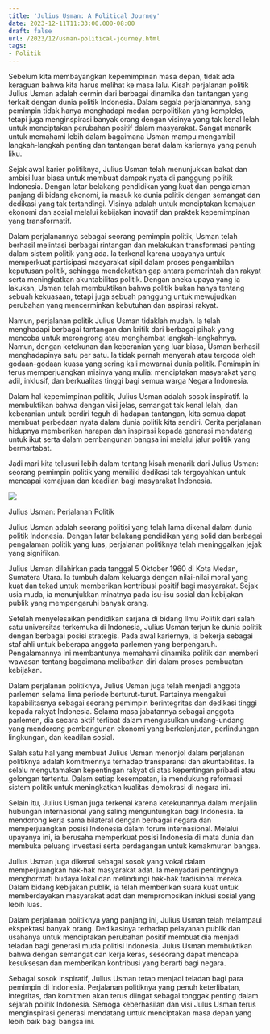 ```yaml
---
title: 'Julius Usman: A Political Journey'
date: 2023-12-11T11:33:00.000-08:00
draft: false
url: /2023/12/usman-political-journey.html
tags: 
- Politik
---
```


  

Sebelum kita membayangkan kepemimpinan masa depan, tidak ada keraguan bahwa kita harus melihat ke masa lalu. Kisah perjalanan politik Julius Usman adalah cermin dari berbagai dinamika dan tantangan yang terkait dengan dunia politik Indonesia. Dalam segala perjalanannya, sang pemimpin tidak hanya menghadapi medan perpolitikan yang kompleks, tetapi juga menginspirasi banyak orang dengan visinya yang tak kenal lelah untuk menciptakan perubahan positif dalam masyarakat. Sangat menarik untuk memahami lebih dalam bagaimana Usman mampu mengambil langkah-langkah penting dan tantangan berat dalam kariernya yang penuh liku.

  

Sejak awal karier politiknya, Julius Usman telah menunjukkan bakat dan ambisi luar biasa untuk membuat dampak nyata di panggung politik Indonesia. Dengan latar belakang pendidikan yang kuat dan pengalaman panjang di bidang ekonomi, ia masuk ke dunia politik dengan semangat dan dedikasi yang tak tertandingi. Visinya adalah untuk menciptakan kemajuan ekonomi dan sosial melalui kebijakan inovatif dan praktek kepemimpinan yang transformatif.

  

Dalam perjalanannya sebagai seorang pemimpin politik, Usman telah berhasil melintasi berbagai rintangan dan melakukan transformasi penting dalam sistem politik yang ada. Ia terkenal karena upayanya untuk memperkuat partisipasi masyarakat sipil dalam proses pengambilan keputusan politik, sehingga mendekatkan gap antara pemerintah dan rakyat serta meningkatkan akuntabilitas politik. Dengan aneka upaya yang ia lakukan, Usman telah membuktikan bahwa politik bukan hanya tentang sebuah kekuasaan, tetapi juga sebuah panggung untuk mewujudkan perubahan yang mencerminkan kebutuhan dan aspirasi rakyat.

  

Namun, perjalanan politik Julius Usman tidaklah mudah. Ia telah menghadapi berbagai tantangan dan kritik dari berbagai pihak yang mencoba untuk merongrong atau menghambat langkah-langkahnya. Namun, dengan ketekunan dan keberanian yang luar biasa, Usman berhasil menghadapinya satu per satu. Ia tidak pernah menyerah atau tergoda oleh godaan-godaan kuasa yang sering kali mewarnai dunia politik. Pemimpin ini terus memperjuangkan misinya yang mulia: menciptakan masyarakat yang adil, inklusif, dan berkualitas tinggi bagi semua warga Negara Indonesia.

  

Dalam hal kepemimpinan politik, Julius Usman adalah sosok inspiratif. Ia membuktikan bahwa dengan visi jelas, semangat tak kenal lelah, dan keberanian untuk berdiri teguh di hadapan tantangan, kita semua dapat membuat perbedaan nyata dalam dunia politik kita sendiri. Cerita perjalanan hidupnya memberikan harapan dan inspirasi kepada generasi mendatang untuk ikut serta dalam pembangunan bangsa ini melalui jalur politik yang bermartabat.

  

Jadi mari kita telusuri lebih dalam tentang kisah menarik dari Julius Usman: seorang pemimpin politik yang memiliki dedikasi tak tergoyahkan untuk mencapai kemajuan dan keadilan bagi masyarakat Indonesia.

  

![](https://dmxg5wxfqgb4u.cloudfront.net/image/2021-04/GettyImages-1314285648.jpg?null=)

  

Julius Usman: Perjalanan Politik

  

Julius Usman adalah seorang politisi yang telah lama dikenal dalam dunia politik Indonesia. Dengan latar belakang pendidikan yang solid dan berbagai pengalaman politik yang luas, perjalanan politiknya telah meninggalkan jejak yang signifikan.

  

Julius Usman dilahirkan pada tanggal 5 Oktober 1960 di Kota Medan, Sumatera Utara. Ia tumbuh dalam keluarga dengan nilai-nilai moral yang kuat dan tekad untuk memberikan kontribusi positif bagi masyarakat. Sejak usia muda, ia menunjukkan minatnya pada isu-isu sosial dan kebijakan publik yang mempengaruhi banyak orang.

  

Setelah menyelesaikan pendidikan sarjana di bidang Ilmu Politik dari salah satu universitas terkemuka di Indonesia, Julius Usman terjun ke dunia politik dengan berbagai posisi strategis. Pada awal kariernya, ia bekerja sebagai staf ahli untuk beberapa anggota parlemen yang berpengaruh. Pengalamannya ini membantunya memahami dinamika politik dan memberi wawasan tentang bagaimana melibatkan diri dalam proses pembuatan kebijakan.

  

Dalam perjalanan politiknya, Julius Usman juga telah menjadi anggota parlemen selama lima periode berturut-turut. Partainya mengakui kapabilitasnya sebagai seorang pemimpin berintegritas dan dedikasi tinggi kepada rakyat Indonesia. Selama masa jabatannya sebagai anggota parlemen, dia secara aktif terlibat dalam mengusulkan undang-undang yang mendorong pembangunan ekonomi yang berkelanjutan, perlindungan lingkungan, dan keadilan sosial.

  

Salah satu hal yang membuat Julius Usman menonjol dalam perjalanan politiknya adalah komitmennya terhadap transparansi dan akuntabilitas. Ia selalu mengutamakan kepentingan rakyat di atas kepentingan pribadi atau golongan tertentu. Dalam setiap kesempatan, ia mendukung reformasi sistem politik untuk meningkatkan kualitas demokrasi di negara ini.

  

Selain itu, Julius Usman juga terkenal karena ketekunannya dalam menjalin hubungan internasional yang saling menguntungkan bagi Indonesia. Ia mendorong kerja sama bilateral dengan berbagai negara dan memperjuangkan posisi Indonesia dalam forum internasional. Melalui upayanya ini, ia berusaha memperkuat posisi Indonesia di mata dunia dan membuka peluang investasi serta perdagangan untuk kemakmuran bangsa.

  

Julius Usman juga dikenal sebagai sosok yang vokal dalam memperjuangkan hak-hak masyarakat adat. Ia menyadari pentingnya menghormati budaya lokal dan melindungi hak-hak tradisional mereka. Dalam bidang kebijakan publik, ia telah memberikan suara kuat untuk memberdayakan masyarakat adat dan mempromosikan inklusi sosial yang lebih luas.

  

Dalam perjalanan politiknya yang panjang ini, Julius Usman telah melampaui ekspektasi banyak orang. Dedikasinya terhadap pelayanan publik dan usahanya untuk menciptakan perubahan positif membuat dia menjadi teladan bagi generasi muda politisi Indonesia. Julus Usman membuktikan bahwa dengan semangat dan kerja keras, seseorang dapat mencapai kesuksesan dan memberikan kontribusi yang berarti bagi negara.

  

Sebagai sosok inspiratif, Julius Usman tetap menjadi teladan bagi para pemimpin di Indonesia. Perjalanan politiknya yang penuh keterlibatan, integritas, dan komitmen akan terus diingat sebagai tonggak penting dalam sejarah politik Indonesia. Semoga keberhasilan dan visi Julus Usman terus menginspirasi generasi mendatang untuk menciptakan masa depan yang lebih baik bagi bangsa ini.